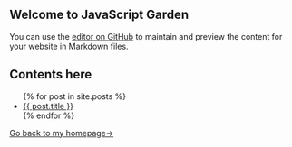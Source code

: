 ## Welcome to JavaScript Garden

You can use the [editor on GitHub](https://github.com/960761/AboutJS/edit/master/README.md) to maintain and preview the content for your website in Markdown files.


## Contents here

<ul>
  {% for post in site.posts %}
    <li>
      <a href="{{ site.baseurl }}{{ post.url }}">{{ post.title }}</a>
    </li>
  {% endfor %}
</ul>

[Go back to my homepage->](https://960761.github.io/)
